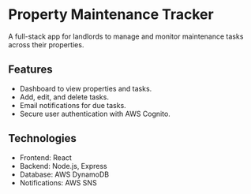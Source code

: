 # Property Maintenance Tracker

A full-stack app for landlords to manage and monitor maintenance tasks across their properties.

## Features
- Dashboard to view properties and tasks.
- Add, edit, and delete tasks.
- Email notifications for due tasks.
- Secure user authentication with AWS Cognito.

## Technologies
- Frontend: React
- Backend: Node.js, Express
- Database: AWS DynamoDB
- Notifications: AWS SNS